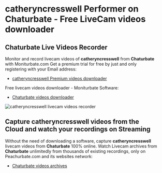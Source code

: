 # catheryncresswell Performer on Chaturbate - Free LiveCam videos downloader

## Chaturbate Live Videos Recorder

Monitor and record livecam videos of **catheryncresswell** from **Chaturbate** with Moniturbate.com
Get a premium trial for free by just and only registering with your Email address:
* [catheryncresswell Premium videos downloader](https://moniturbate.com/request-demo-licence-key.html)

Free livecam videos downloader - Moniturbate Software:
* [Chaturbate videos downloader](https://moniturbate.com/moniturbate-download-software.html)

![catheryncresswell livecam videos recorder](https://peachurnet.com/templates/moniturbate-software.png)


## Capture catheryncresswell videos from the Cloud and watch your recordings on Streaming

Without the need of downloading a software, capture **catheryncresswell** livecam videos from **Chaturbate** 100% online.
Watch Livecam archives from **Chaturbate** unlimitedly from thousands of existing recordings, only on Peachurbate.com and its websites network:
* [Chaturbate videos archives](https://peachurnet.com/)